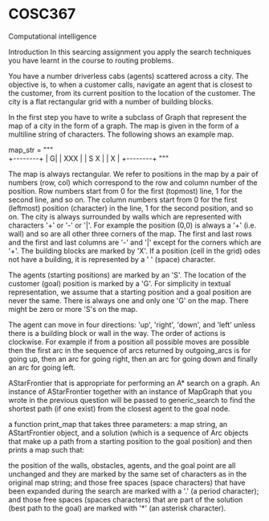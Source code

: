 COSC367
=======

Computational intelligence 


Introduction
In this searcing assignment you apply the search techniques you have learnt in the course to routing problems.

You have a number driverless cabs (agents) scattered across a city. The objective is, to when a customer 
calls, navigate an agent that is closest to the customer, from its current position to the location of 
the customer. The city is a flat rectangular grid with a number of building blocks.

In the first step you have to write a subclass of Graph that represent the map of a city in the form of a graph. 
The map is given in the form of a multiline string of characters. The following shows an example map. 

map_str = """\
+--------+
|       G|
|  XXX   |
|  S X   |
|    X   |
+--------+
"""


The map is always rectangular. We refer to positions in the map by a pair of numbers (row, col) which correspond
to the row and column number of the position. Row numbers start from 0 for the first (topmost) line, 1 for the 
second line, and so on. The column numbers start from 0 for the first (leftmost) position (character) in the line,
1 for the second position, and so on. The city is always surrounded by walls which are represented with characters
'+' or '-' or '|'. For example the position (0,0) is always a '+' (i.e. wall) and so are all other three corners 
of the map. The first and last rows and the first and last columns are '-' and '|' except for the corners which 
are '+'. The building blocks are marked by 'X'.  If a position (cell in the grid) odes not have a building, it is
represented by a ' ' (space) character.

The agents (starting positions) are marked by an 'S'. The location of the customer (goal) position is marked by a
'G'. For simplicity in textual representation, we assume that a starting position and a goal position are never 
the same. There is always one and only one 'G' on the map. There might be zero or more 'S's on the map.

The agent can move in four directions: 'up', 'right', 'down', and 'left' unless there is a building block or wall
in the way. The order of actions is clockwise. For example if from a position all possible moves are possible then
the first arc in the sequence of arcs returned by outgoing_arcs is for going up, then an arc for going right, then
an arc for going down and finally an arc for going left.

AStarFrontier that is appropriate for performing an A* search on a graph. An instance of AStarFrontier together 
with an instance of MapGraph that you wrote in the previous question will be passed to generic_search to find the 
shortest path (if one exist) from the closest agent to the goal node.

a function print_map that takes three parameters: a map string, an AStartFrontier object, and a solution (which is
a sequence of Arc objects that make up a path from a starting position to the goal position) and then prints a map
such that:

the position of the walls, obstacles, agents, and the goal point are all unchanged and they are marked by the same
set of characters as in the original map string; and those free spaces (space characters) that have been expanded 
during the search are marked with a '.' (a period character); and those free spaces (spaces characters) that are 
part of the solution (best path to the goal) are marked with '*' (an asterisk character).
